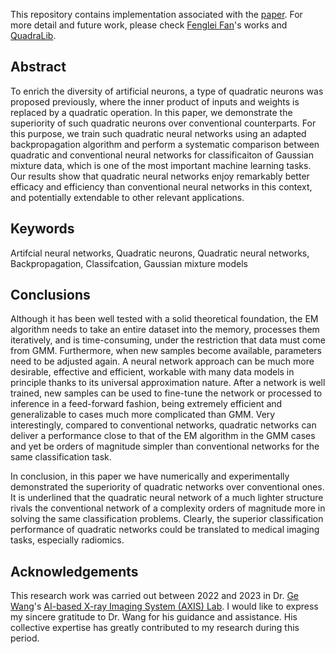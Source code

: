 This repository contains implementation associated with the 
[paper](https://doi.org/10.1186/s42492-022-00118-z). 
For more detail and future work, please check 
[Fenglei Fan](https://github.com/FengleiFan?tab=stars)'s works and 
[QuadraLib](https://github.com/zarekxu/QuadraLib). 

## Abstract

To enrich the diversity of artificial neurons, a type of quadratic neurons was 
proposed previously, where the inner product of inputs and weights is replaced 
by a quadratic operation. 
In this paper, we demonstrate the superiority of such quadratic neurons over 
conventional counterparts. 
For this purpose, we train such quadratic neural networks using an adapted 
backpropagation algorithm and perform a systematic comparison between quadratic 
and conventional neural networks for classificaiton of Gaussian mixture data, 
which is one of the most important machine learning tasks. 
Our results show that quadratic neural networks enjoy remarkably better efficacy
and efficiency than conventional neural networks in this context, and 
potentially extendable to other relevant applications.

## Keywords

Artifcial neural networks, Quadratic neurons, Quadratic neural networks, 
Backpropagation, Classifcation, Gaussian mixture models

## Conclusions

Although it has been well tested with a solid theoretical foundation, the EM 
algorithm needs to take an entire dataset into the memory, processes them 
iteratively, and is time-consuming, under the restriction that data must come 
from GMM. 
Furthermore, when new samples become available, parameters need to be adjusted 
again. 
A neural network approach can be much more desirable, effective and efficient, 
workable with many data models in principle thanks to its universal 
approximation nature. 
After a network is well trained, new samples can be used to fine-tune the 
network or processed to inference in a feed-forward fashion, being extremely 
efficient and generalizable to cases much more complicated than GMM. 
Very interestingly, compared to conventional networks, quadratic networks can 
deliver a performance close to that of the EM algorithm in the GMM cases and 
yet be orders of magnitude simpler than conventional networks for the same 
classification task.

In conclusion, in this paper we have numerically and experimentally demonstrated
the superiority of quadratic networks over conventional ones. 
It is underlined that the quadratic neural network of a much lighter structure 
rivals the conventional network of a complexity orders of magnitude more in 
solving the same classification problems. 
Clearly, the superior classification performance of quadratic networks could be 
translated to medical imaging tasks, especially radiomics.

## Acknowledgements

This research work was carried out between 2022 and 2023 in 
Dr. [Ge Wang](https://www.linkedin.com/in/ge-wang-axis)'s 
[AI-based X-ray Imaging System (AXIS) Lab](https://wang-axis.github.io/). 
I would like to express my sincere gratitude to Dr. Wang for his guidance and 
assistance. 
His collective expertise has greatly contributed to my research during this 
period.
